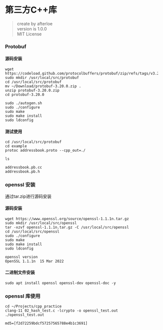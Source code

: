 第三方C++库
===
> create by afterloe  
> version is 1.0.0   
> MIT License  

### Protobuf
#### 源码安装
```
wget https://codeload.github.com/protocolbuffers/protobuf/zip/refs/tags/v3.20.0
sudo mkdir /usr/local/src/protobuf
cd /usr/local/src/protobuf
mv ~/Download/protobuf-3.20.0.zip .
unzip protobuf-3.20.0.zip
cd protobuf-3.20.0

sudo ./autogen.sh
sudo ./configure
sudo make
sudo make install
sudo ldconfig
```

#### 测试使用
```
cd /usr/local/src/protobuf
cd example
protoc addressbook.proto --cpp_out=./

ls

addressbook.pb.cc
addressbook.pb.h
```

### openssl 安装
通过tar.zip进行源码安装

#### 源码安装
```
wget https://www.openssl.org/source/openssl-1.1.1n.tar.gz
sudo mkdir /usr/local/src/openssl
tar -xzvf openssl-1.1.1n.tar.gz -C /usr/local/src/openssl
cd /usr/local/src/openssl
sudo ./configure
sudo make
sudo make install
sudo ldconfig

openssl version
OpenSSL 1.1.1n  15 Mar 2022
```

#### 二进制文件安装
```
sudo apt install openssl openssl-dev openssl-doc -y
```

### openssl 库使用
```
cd ~/Projects/cpp_practice
clang-11 02_hash_test.c -lcrypto -o openssl_test.out
./openssl_test.out

md5=[f2d72259bdcf57257565788e4b1c3691]
```